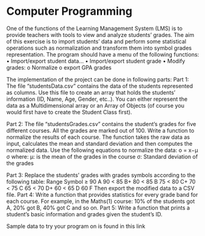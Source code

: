 # Computer Programming
 
One of the functions of the Learning Management System (LMS) is to provide
teachers with tools to view and analyze students’ grades. The aim of this exercise
is to import students’ data and perform some statistical operations such as
normalization and transform them into symbol grades representation. The
program should have a menu of the following functions:
• Import/export student data...
• Import/export student grade
• Modify grades:
o Normalize
o export GPA grades

The implementation of the project can be done in following parts:
Part 1:
The file “studentsData.csv” contains the data of the students represented as
columns. Use this file to create an array that holds the students’ information (ID,
Name, Age, Gender, etc..). You can either represent the data as a
Multidimensional array or an Array of Objects (of course you would first have to
create the Student Class first).

Part 2:
The file “studentsGrades.csv” contains the student’s grades for five different
courses. All the grades are marked out of 100. Write a function to normalize the
results of each course. The function takes the raw data as input, calculates the
mean and standard deviation and then computes the normalized data. Use the
following equations to normalize the data:
o =
x−μ
σ
where:
μ: is the mean of the grades in the course
σ: Standard deviation of the grades

Part 3:
Replace the students’ grades with grades symbols according to the following
table:
Range Symbol
≥ 90 A
90 < 85 B+
80 < 85 B
75 < 80 C+
70 < 75 C
65 < 70 D+
60 < 65 D
60 F
Then export the modified data to a CSV file.
Part 4:
Write a function that provides statistics for every grade band for each course. For
example, in the Maths(1) course: 10% of the students got A, 20% got B, 40% got C
and so on.
Part 5:
Write a function that prints a student’s basic information and grades given the
student’s ID.

Sample data to try your program on is found in this link